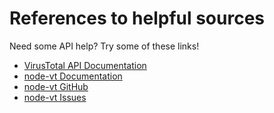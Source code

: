 # References to helpful sources

Need some API help? Try some of these links!

* [VirusTotal API Documentation](https://developers.virustotal.com/v3.0/reference#file)
* [node-vt Documentation](https://thetayloredman.github.io/node-vt/)
* [node-vt GitHub](https://github.com/thetayloredman/node-vt/)
* [node-vt Issues](https://github.com/thetayloredman/node-vt/issues/)